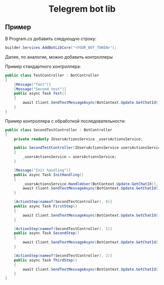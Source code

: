 # **<p align="center">Telegrem bot lib</p>**

## Пример

В Program.cs добавить следующую строку:

```csharp
builder.Services.AddBotLibCore("<YOUR_BOT_TOKEN>");
```

Далее, по аналогии, можно добавить контроллеры

Пример стандартного контроллера:

```csharp
public class TestController : BotController
{
    [Message("Test")]
    [Message("Second test")]
    public async Task Test()
    {
        await Client.SendTextMessageAsync(BotContext.Update.GetChatId(), "Test message");
    }
}
```

Пример контроллера с обработкой последовательности:

```csharp
public class SecondTestController : BotController
{
    private readonly IUsersActionsService _usersActionsService;

    public SecondTestController(IUsersActionsService usersActionsService)
    {
        _usersActionsService = usersActionsService;
    }

    [Message("Init handling")]
    public async Task InitHandling()
    {
        _usersActionsService.HandleUser(BotContext.Update.GetChatId(), nameof(SecondTestController));
        await Client.SendTextMessageAsync(BotContext.Update.GetChatId(), "Handling inited");
    }

    [ActionStep(nameof(SecondTestController), 0)]
    public async Task FirstStep()
    {
        await Client.SendTextMessageAsync(BotContext.Update.GetChatId(), $"First step {BotContext.Update.GetMessageText()}");
    }

    [ActionStep(nameof(SecondTestController), 1)]
    public async Task SecondStep()
    {
        await Client.SendTextMessageAsync(BotContext.Update.GetChatId(), $"Second step {BotContext.Update.GetMessageText()}");
    }

    [ActionStep(nameof(SecondTestController), 2)]
    public async Task ThirdStep()
    {
        await Client.SendTextMessageAsync(BotContext.Update.GetChatId(), $"Third step {BotContext.Update.GetMessageText()}");
    }
}
```
